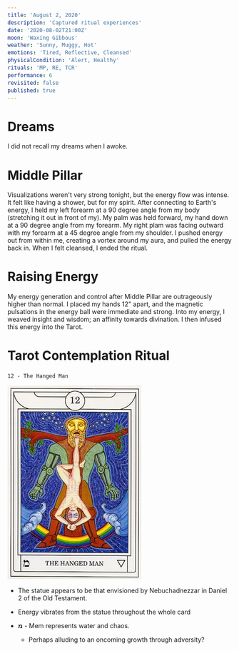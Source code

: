 ```yaml
---
title: 'August 2, 2020'
description: 'Captured ritual experiences'
date: '2020-08-02T21:00Z'
moon: 'Waxing Gibbous'
weather: 'Sunny, Muggy, Hot'
emotions: 'Tired, Reflective, Cleansed'
physicalCondition: 'Alert, Healthy'
rituals: 'MP, RE, TCR'
performance: 6
revisited: false
published: true
---
```


# Dreams

I did not recall my dreams when I awoke.

# Middle Pillar

Visualizations weren't very strong tonight, but the energy flow was intense. It felt like having a shower, but for my spirit. After connecting to Earth's energy, I held my left forearm at a 90 degree angle from my body (stretching it out in front of my). My palm was held forward, my hand down at a 90 degree angle from my forearm. My right plam was facing outward with my forearm at a 45 degree angle from my shoulder. I pushed energy out from within me, creating a vortex around my aura, and pulled the energy back in. When I felt cleansed, I ended the ritual.

# Raising Energy

My energy generation and control after Middle Pillar are outrageously higher than normal. I placed my hands 12" apart, and the magnetic pulsations in the energy ball were immediate and strong. Into my energy, I weaved insight and wisdom; an affinity towards divination. I then infused this energy into the Tarot.

# Tarot Contemplation Ritual

`12 - The Hanged Man`

![the-hanged-man](./the-hanged-man.jpg)

* The statue appears to be that envisioned by Nebuchadnezzar in Daniel 2 of the Old Testament.

* Energy vibrates from the statue throughout the whole card

* **מ** - Mem represents water and chaos.

    * Perhaps alluding to an oncoming growth through adversity?